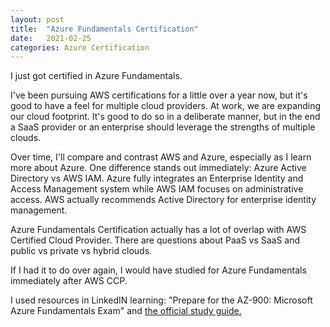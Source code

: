 ```yaml
---
layout: post
title:  "Azure Fundamentals Certification"
date:   2021-02-25
categories: Azure Certification
---
```


I just got certified in Azure Fundamentals.

I've been pursuing AWS certifications for a little over a year now, but it's
good to have a feel for multiple cloud providers. At work, we are expanding our 
cloud footprint. It's good to do so in a deliberate manner, but in the end 
a SaaS provider or an enterprise should leverage the strengths of multiple 
clouds.

Over time, I'll compare and contrast AWS and Azure, especially as I
learn more about Azure. One difference stands out immediately: Azure 
Active Directory vs AWS IAM. Azure fully integrates an Enterprise Identity and
Access Management system while AWS IAM focuses on administrative access. AWS 
actually recommends Active Directory for enterprise identity management.

Azure Fundamentals Certification actually has a lot of overlap with AWS 
Certified Cloud Provider. There are questions about PaaS vs SaaS and public
vs private vs hybrid clouds. 

If I had it to do over again, I would have studied for Azure 
Fundamentals immediately after AWS CCP.

I used resources in LinkedIN learning: 
"Prepare for the AZ-900: Microsoft Azure Fundamentals Exam" and [the 
official study guide.]("https://read.amazon.com/kp/card?asin=B08F5XLC3D&preview=inline&linkCode=kpe&ref_=cm_sw_r_kb_dp_59H8XFMH32T7ZAXGE2ZN")



